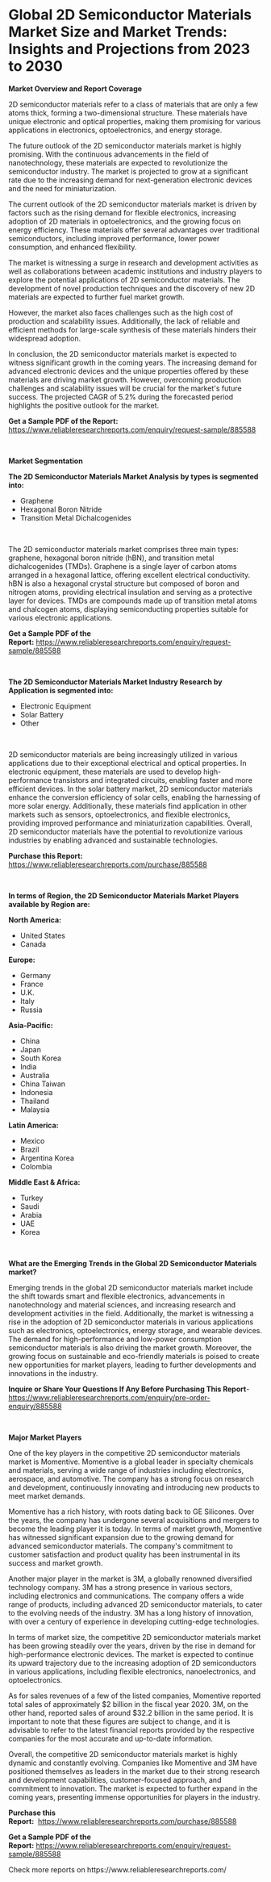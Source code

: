 <p><h1>Global 2D Semiconductor Materials Market Size and Market Trends: Insights and Projections from 2023 to 2030</h1></p><p><strong>Market Overview and Report Coverage</strong></p>
<p><p>2D semiconductor materials refer to a class of materials that are only a few atoms thick, forming a two-dimensional structure. These materials have unique electronic and optical properties, making them promising for various applications in electronics, optoelectronics, and energy storage.</p><p>The future outlook of the 2D semiconductor materials market is highly promising. With the continuous advancements in the field of nanotechnology, these materials are expected to revolutionize the semiconductor industry. The market is projected to grow at a significant rate due to the increasing demand for next-generation electronic devices and the need for miniaturization.</p><p>The current outlook of the 2D semiconductor materials market is driven by factors such as the rising demand for flexible electronics, increasing adoption of 2D materials in optoelectronics, and the growing focus on energy efficiency. These materials offer several advantages over traditional semiconductors, including improved performance, lower power consumption, and enhanced flexibility.</p><p>The market is witnessing a surge in research and development activities as well as collaborations between academic institutions and industry players to explore the potential applications of 2D semiconductor materials. The development of novel production techniques and the discovery of new 2D materials are expected to further fuel market growth.</p><p>However, the market also faces challenges such as the high cost of production and scalability issues. Additionally, the lack of reliable and efficient methods for large-scale synthesis of these materials hinders their widespread adoption.</p><p>In conclusion, the 2D semiconductor materials market is expected to witness significant growth in the coming years. The increasing demand for advanced electronic devices and the unique properties offered by these materials are driving market growth. However, overcoming production challenges and scalability issues will be crucial for the market's future success. The projected CAGR of 5.2% during the forecasted period highlights the positive outlook for the market.</p></p>
<p><strong>Get a Sample PDF of the Report:</strong> <a href="https://www.reliableresearchreports.com/enquiry/request-sample/885588">https://www.reliableresearchreports.com/enquiry/request-sample/885588</a></p>
<p>&nbsp;</p>
<p><strong>Market Segmentation</strong></p>
<p><strong>The 2D Semiconductor Materials Market Analysis by types is segmented into:</strong></p>
<p><ul><li>Graphene</li><li>Hexagonal Boron Nitride</li><li>Transition Metal Dichalcogenides</li></ul></p>
<p>&nbsp;</p>
<p><p>The 2D semiconductor materials market comprises three main types: graphene, hexagonal boron nitride (hBN), and transition metal dichalcogenides (TMDs). Graphene is a single layer of carbon atoms arranged in a hexagonal lattice, offering excellent electrical conductivity. hBN is also a hexagonal crystal structure but composed of boron and nitrogen atoms, providing electrical insulation and serving as a protective layer for devices. TMDs are compounds made up of transition metal atoms and chalcogen atoms, displaying semiconducting properties suitable for various electronic applications.</p></p>
<p><strong>Get a Sample PDF of the Report:</strong>&nbsp;<a href="https://www.reliableresearchreports.com/enquiry/request-sample/885588">https://www.reliableresearchreports.com/enquiry/request-sample/885588</a></p>
<p>&nbsp;</p>
<p><strong>The 2D Semiconductor Materials Market Industry Research by Application is segmented into:</strong></p>
<p><ul><li>Electronic Equipment</li><li>Solar Battery</li><li>Other</li></ul></p>
<p>&nbsp;</p>
<p><p>2D semiconductor materials are being increasingly utilized in various applications due to their exceptional electrical and optical properties. In electronic equipment, these materials are used to develop high-performance transistors and integrated circuits, enabling faster and more efficient devices. In the solar battery market, 2D semiconductor materials enhance the conversion efficiency of solar cells, enabling the harnessing of more solar energy. Additionally, these materials find application in other markets such as sensors, optoelectronics, and flexible electronics, providing improved performance and miniaturization capabilities. Overall, 2D semiconductor materials have the potential to revolutionize various industries by enabling advanced and sustainable technologies.</p></p>
<p><strong>Purchase this Report:</strong>&nbsp; <a href="https://www.reliableresearchreports.com/purchase/885588">https://www.reliableresearchreports.com/purchase/885588</a></p>
<p>&nbsp;</p>
<p><strong>In terms of Region, the 2D Semiconductor Materials Market Players available by Region are:</strong></p>
<p>
    <p> <strong> North America: </strong>
        <ul>
            <li>United States</li>
            <li>Canada</li>
        </ul>
        </p> 
    <p> <strong> Europe: </strong>
        <ul>
            <li>Germany</li>
            <li>France</li>
            <li>U.K.</li>
            <li>Italy</li>
            <li>Russia</li>
        </ul>
        </p> 
    <p> <strong> Asia-Pacific: </strong>
        <ul>
            <li>China</li>
            <li>Japan</li>
            <li>South Korea</li>
            <li>India</li>
            <li>Australia</li>
            <li>China Taiwan</li>
            <li>Indonesia</li>
            <li>Thailand</li>
            <li>Malaysia</li>
        </ul>
        </p> 
    <p> <strong> Latin America: </strong>
        <ul>
            <li>Mexico</li>
            <li>Brazil</li>
            <li>Argentina Korea</li>
            <li>Colombia</li>
        </ul>
        </p> 
    <p> <strong> Middle East & Africa: </strong>
        <ul>
            <li>Turkey</li>
            <li>Saudi</li>
            <li>Arabia</li>
            <li>UAE</li>
            <li>Korea</li>
        </ul>
    </p>
    </p>
<p>&nbsp;</p>
<p><strong>What are the Emerging Trends in the Global 2D Semiconductor Materials market?</strong></p>
<p><p>Emerging trends in the global 2D semiconductor materials market include the shift towards smart and flexible electronics, advancements in nanotechnology and material sciences, and increasing research and development activities in the field. Additionally, the market is witnessing a rise in the adoption of 2D semiconductor materials in various applications such as electronics, optoelectronics, energy storage, and wearable devices. The demand for high-performance and low-power consumption semiconductor materials is also driving the market growth. Moreover, the growing focus on sustainable and eco-friendly materials is poised to create new opportunities for market players, leading to further developments and innovations in the industry.</p></p>
<p><strong>Inquire or Share Your Questions If Any Before Purchasing This Report</strong>- <a href="https://www.reliableresearchreports.com/enquiry/pre-order-enquiry/885588">https://www.reliableresearchreports.com/enquiry/pre-order-enquiry/885588</a></p>
<p>&nbsp;</p>
<p><strong>Major Market Players</strong></p>
<p><p>One of the key players in the competitive 2D semiconductor materials market is Momentive. Momentive is a global leader in specialty chemicals and materials, serving a wide range of industries including electronics, aerospace, and automotive. The company has a strong focus on research and development, continuously innovating and introducing new products to meet market demands.</p><p>Momentive has a rich history, with roots dating back to GE Silicones. Over the years, the company has undergone several acquisitions and mergers to become the leading player it is today. In terms of market growth, Momentive has witnessed significant expansion due to the growing demand for advanced semiconductor materials. The company's commitment to customer satisfaction and product quality has been instrumental in its success and market growth.</p><p>Another major player in the market is 3M, a globally renowned diversified technology company. 3M has a strong presence in various sectors, including electronics and communications. The company offers a wide range of products, including advanced 2D semiconductor materials, to cater to the evolving needs of the industry. 3M has a long history of innovation, with over a century of experience in developing cutting-edge technologies.</p><p>In terms of market size, the competitive 2D semiconductor materials market has been growing steadily over the years, driven by the rise in demand for high-performance electronic devices. The market is expected to continue its upward trajectory due to the increasing adoption of 2D semiconductors in various applications, including flexible electronics, nanoelectronics, and optoelectronics.</p><p>As for sales revenues of a few of the listed companies, Momentive reported total sales of approximately $2 billion in the fiscal year 2020. 3M, on the other hand, reported sales of around $32.2 billion in the same period. It is important to note that these figures are subject to change, and it is advisable to refer to the latest financial reports provided by the respective companies for the most accurate and up-to-date information.</p><p>Overall, the competitive 2D semiconductor materials market is highly dynamic and constantly evolving. Companies like Momentive and 3M have positioned themselves as leaders in the market due to their strong research and development capabilities, customer-focused approach, and commitment to innovation. The market is expected to further expand in the coming years, presenting immense opportunities for players in the industry.</p></p>
<p><strong>Purchase this Report:</strong>&nbsp;&nbsp;<a href="https://www.reliableresearchreports.com/purchase/885588">https://www.reliableresearchreports.com/purchase/885588</a></p>
<p></p>
<p><strong>Get a Sample PDF of the Report:</strong>&nbsp;<a href="https://www.reliableresearchreports.com/enquiry/request-sample/885588">https://www.reliableresearchreports.com/enquiry/request-sample/885588</a></p>
<p>Check more reports on https://www.reliableresearchreports.com/</p>